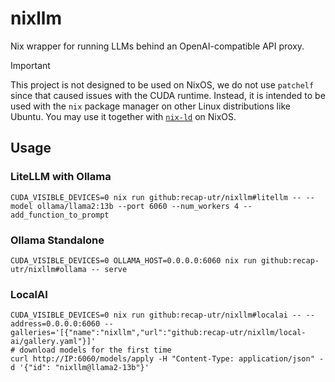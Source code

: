 # nixllm

Nix wrapper for running LLMs behind an OpenAI-compatible API proxy.

> [!important]
> This project is not designed to be used on NixOS, we do not use `patchelf` since that caused issues with the CUDA runtime.
> Instead, it is intended to be used with the `nix` package manager on other Linux distributions like Ubuntu.
> You may use it together with [`nix-ld`](https://github.com/Mic92/nix-ld) on NixOS.

## Usage

### LiteLLM with Ollama

```shell
CUDA_VISIBLE_DEVICES=0 nix run github:recap-utr/nixllm#litellm -- --model ollama/llama2:13b --port 6060 --num_workers 4 --add_function_to_prompt
```

### Ollama Standalone

```shell
CUDA_VISIBLE_DEVICES=0 OLLAMA_HOST=0.0.0.0:6060 nix run github:recap-utr/nixllm#ollama -- serve
```

### LocalAI

```shell
CUDA_VISIBLE_DEVICES=0 nix run github:recap-utr/nixllm#localai -- --address=0.0.0.0:6060 --galleries='[{"name":"nixllm","url":"github:recap-utr/nixllm/local-ai/gallery.yaml"}]'
# download models for the first time
curl http://IP:6060/models/apply -H "Content-Type: application/json" -d '{"id": "nixllm@llama2-13b"}'
```
